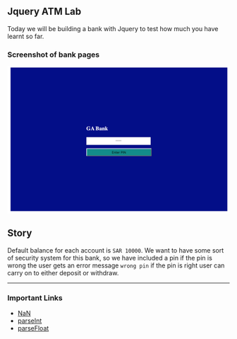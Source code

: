 ## Jquery ATM Lab

Today we will be building a bank with Jquery to test how much you have learnt so far.

### Screenshot of bank pages

![](login.png)

## Story

Default balance for each account is `SAR 10000`. We want to have some sort of security system for this bank, so we have included a pin if the pin is wrong the user gets an error message `wrong pin` if the pin is right user can carry on to either deposit or withdraw.

---

### Important Links

- [NaN](https://www.w3schools.com/jsref/jsref_isnan.asp)
- [parseInt](https://www.w3schools.com/jsref/jsref_parseint.asp)
- [parseFloat](https://www.w3schools.com/jsref/jsref_parsefloat.asp)

